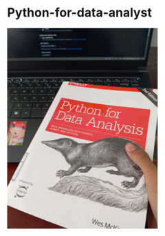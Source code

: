 # Python-for-data-analyst
<img src="IMG_20231018_142012.jpg" alt="Source: Toward data science" width="350"/>
